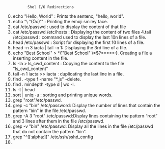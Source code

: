               Shel I/O Redirections
0. echo "Hello, World" : Prints the sentenc, "hello, world".
1. echo "\ "(Ôo)'" : Printing the emoji smiley face.
2. cat /etc/passwd : used to display the content of that file
3. cat /etc/passwd  /etc/hosts  : Displaying the content of two files
4.tail /etc/passwd : command used to display the last 10n lines of a file. 
5. head /etc/passwd : Script for displaying the first 10 lines of a file.
6. head -n 3 iacta | tail -n 1: Displaying the 3rd line of a file.
7. echo "Best School" > \*\\'"Best School"\'\\*$\?\*\*\*\*\*:). Creating a file a inserting content in the file.
8. ls -la > ls_cwd_content : Copying the content to the file "ls_cwd_content"
9. tail -n 1 iacta >> iacta : duplicating the last line in a file.
10. find . -type f -name "*.js" -delete.
11. find . mindepth -type d | wc -l.
12. ls -t | head 
13. sort | uniq -u : sorting  and printing unique words.
14. grep "root"/etc/passwd.
15. grep -c "bin" /etc/password: Display the number of lines that contain the pattern “bin” in the file /etc/passwd.
16. grep -A 3 "root" /etc/passwd:Display lines containing the pattern “root” and 3 lines after them in the file /etc/passwd.
17. grep -v "bin" /etc/passwd: Display all the lines in the file /etc/passwd that do not contain the pattern “bin”.
18. grep "^[[:alpha:]]" /etc/ssh/sshd_config
19.  
